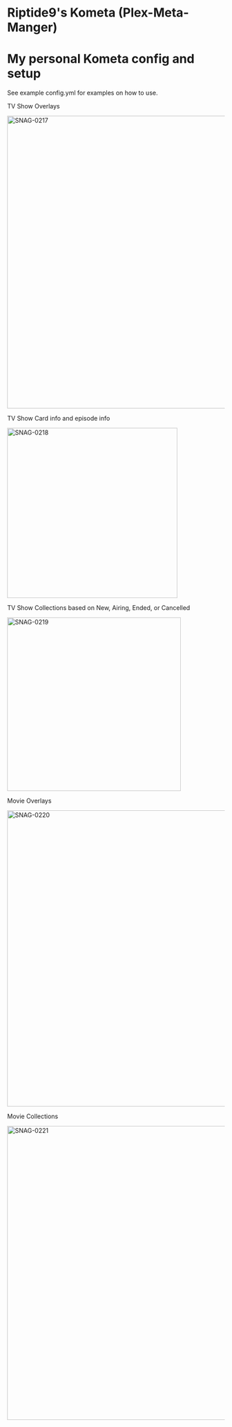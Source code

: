 # Riptide9's Kometa (Plex-Meta-Manger)

# My personal Kometa config and setup

See example config.yml for examples on how to use.

TV Show Overlays

<img width="678" alt="SNAG-0217" src="https://i.ibb.co/DWDDtjn/SNAG-0278.png">


TV Show Card info and episode info

<img width="394" alt="SNAG-0218" src="https://i.ibb.co/h9dgP7M/SNAG-0279.png">


TV Show Collections based on New, Airing, Ended, or Cancelled

<img width="402" alt="SNAG-0219" src="https://i.ibb.co/P4VTkRh/SNAG-0280.png">


Movie Overlays

<img width="686" alt="SNAG-0220" src="https://i.ibb.co/4Tw8Lkk/SNAG-0281.png">


Movie Collections

<img width="681" alt="SNAG-0221" src="https://i.ibb.co/YZFYppp/SNAG-0282.png">
